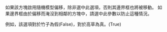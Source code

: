 如果該方塊啟用隨機模型偏移，除非選中此選項，否則其邊界框也將被移動。
如果邊界框由於偏移而淹沒到相鄰的方塊中，請選中此參數以防止這種情況。

例如，該選項對於竹子為假(False)，對於高草為真。(True)
